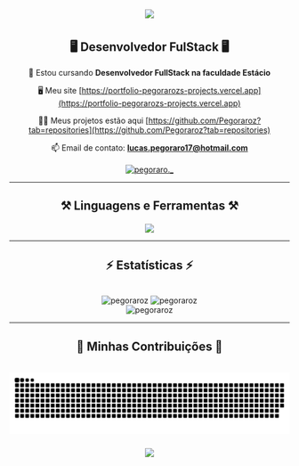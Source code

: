 <h1 align="center">
    <img src="https://readme-typing-svg.herokuapp.com/?font=Righteous&size=35&center=true&Center=true&color=B266FF&width=500&height=70&duration=4000&lines=Olá!+👋;+Me+Chamo+Lucas+Pegoraro!;" />
</h1>

<h2 align="center">🖥️ Desenvolvedor FulStack 🖥️</h3>
<!--<img align="right" alt="Codando" width="300" src="https://gifdb.com/images/high/coding-function-repeat-eat-sleep-7zxwkklr847mhchm.gif">-->

<div align=center>
    
🌱 Estou cursando **Desenvolvedor FullStack na faculdade Estácio**

🖥️ Meu site [https://portfolio-pegorarozs-projects.vercel.app](https://portfolio-pegorarozs-projects.vercel.app)
    
👨‍💻 Meus projetos estão aqui [https://github.com/Pegoraroz?tab=repositories](https://github.com/Pegoraroz?tab=repositories)

📫 Email de contato: **lucas.pegoraro17@hotmail.com**

<a href="https://instagram.com/pegoraro._" target="blank"><img align="center" src="https://raw.githubusercontent.com/rahuldkjain/github-profile-readme-generator/master/src/images/icons/Social/instagram.svg" alt="pegoraro._" height="30" width="40" /></a>

</div>
<hr/>

<h2 align="center"> ⚒️ Linguagens e Ferramentas ⚒️ </h3>
<div align=center>
<img align=center src="https://skillicons.dev/icons?i=python,css,html,javascript,cs,github,git,vscode" /><br>
<!--<p align="center"><a href="https://www.python.org" target="_blank" rel="noreferrer"> <img src="https://raw.githubusercontent.com/devicons/devicon/master/icons/python/python-original.svg" alt="python" width="40" height="40"/> </a>  <a href="https://www.w3schools.com/cs/" target="_blank" rel="noreferrer"> <img src="https://raw.githubusercontent.com/devicons/devicon/master/icons/csharp/csharp-original.svg" alt="csharp" width="40" height="40"/> </a> <a href="https://www.w3schools.com/css/" target="_blank" rel="noreferrer"> <img src="https://raw.githubusercontent.com/devicons/devicon/master/icons/css3/css3-original-wordmark.svg" alt="css3" width="40" height="40"/> </a> <a href="https://www.w3.org/html/" target="_blank" rel="noreferrer"> <img src="https://raw.githubusercontent.com/devicons/devicon/master/icons/html5/html5-original-wordmark.svg" alt="html5" width="40" height="40"/> </a> <a href="https://developer.mozilla.org/en-US/docs/Web/JavaScript" target="_blank" rel="noreferrer"> <img src="https://raw.githubusercontent.com/devicons/devicon/master/icons/javascript/javascript-original.svg" alt="javascript" width="40" height="40"/> </a> <a href="https://www.linux.org/" target="_blank" rel="noreferrer"> <img src="https://raw.githubusercontent.com/devicons/devicon/master/icons/linux/linux-original.svg" alt="linux" width="40" height="40"/> </a> <a href="https://www.photoshop.com/en" target="_blank" rel="noreferrer"> <img src="https://raw.githubusercontent.com/devicons/devicon/master/icons/photoshop/photoshop-line.svg" alt="photoshop" width="40" height="40"/> </a></p>-->
</div>
<hr/>
<h2 align="center">⚡ Estatísticas ⚡</h2>
<br>
<div align=center>
    <img widht=390 height=200 src="https://github-readme-stats.vercel.app/api/top-langs?username=pegoraroz&theme=radical&show_icons=true&locale=en&layout=compact" alt="pegoraroz"/>
    <img widht=390 height=200 src="https://github-readme-stats.vercel.app/api?username=pegoraroz&theme=radical&show_icons=true&locale=en" alt="pegoraroz"/>
    <br>
    <img widht=325 src="https://github-readme-streak-stats.herokuapp.com/?user=pegoraroz&theme=radical" alt="pegoraroz" />
</div>

<hr/>

</div>
<div align=center>
    <h2 align-center> 🐍 Minhas Contribuições 🐍 </h2>
    <br>
    <img alt="snake" src="https://raw.githubusercontent.com/pegoraroz/pegoraroz/output/github-contribution-grid-snake-dark.svg" />
</div>

<h3 align="center">
    <img src="https://readme-typing-svg.herokuapp.com/?font=Righteous&size=25&center=true&vCenter=true&width=500&height=70&duration=4000&color=B266FF&lines=Obrigado+por+visitar!+✌️;+Entre+em+Contato!">
</h3>
